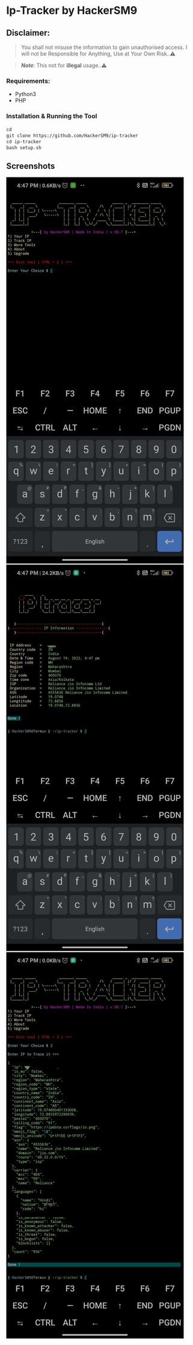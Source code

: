 # Ip-Tracker by HackerSM9
## Disclaimer: 
> You shall not misuse the information to gain unauthorised access. I will not be Responsible for Anything, Use at Your Own Risk..⚠️

> **_Note_**:  This not for **illegal** usage..⚠️
### Requirements:
- Python3
- PHP
### Installation & Running the Tool
```
cd
git clone https://github.com/HackerSM9/ip-tracker
cd ip-tracker
bash setup.sh
```
## Screenshots
<img src="https://github.com/HackerSM9/ip-tracker/blob/main/.src/main-menu.jpg">
<img src="https://github.com/HackerSM9/ip-tracker/blob/main/.src/Your-ip.jpg">
<img src="https://github.com/HackerSM9/ip-tracker/blob/main/.src/Tracked-ip.jpg">
